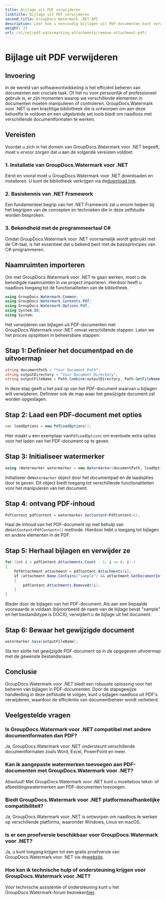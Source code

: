 ```yaml
---
title: Bijlage uit PDF verwijderen
linktitle: Bijlage uit PDF verwijderen
second_title: GroupDocs.Watermark .NET API
description: Leer hoe u eenvoudig bijlagen uit PDF-documenten kunt verwijderen met GroupDocs.Watermark voor .NET. Verbeter de efficiëntie van uw documentbeheer.
weight: 33
url: /nl/net/pdf-watermarking-attachments/remove-attachment-pdf/
---
```


# Bijlage uit PDF verwijderen

## Invoering
In de wereld van softwareontwikkeling is het efficiënt beheren van documenten een cruciale taak. Of het nu voor persoonlijk of professioneel gebruik is, er zijn momenten waarop we verschillende elementen in documenten moeten manipuleren of controleren. GroupDocs.Watermark voor .NET is een krachtige bibliotheek die is ontworpen om aan deze behoefte te voldoen en een uitgebreide set tools biedt om naadloos met verschillende documentformaten te werken.
## Vereisten
Voordat u zich in het domein van GroupDocs.Watermark voor .NET begeeft, moet u ervoor zorgen dat u aan de volgende vereisten voldoet:
### 1. Installatie van GroupDocs.Watermark voor .NET
 Eerst en vooral moet u GroupDocs.Watermark voor .NET downloaden en installeren. U kunt de bibliotheek verkrijgen via de[download link](https://releases.groupdocs.com/Watermark/net/).
### 2. Basiskennis van .NET Framework
Een fundamenteel begrip van het .NET Framework zal u enorm helpen bij het begrijpen van de concepten en technieken die in deze zelfstudie worden besproken.
### 3. Bekendheid met de programmeertaal C#
Omdat GroupDocs.Watermark voor .NET voornamelijk wordt gebruikt met de C#-taal, is het essentieel dat u bekend bent met de basisprincipes van C#-programmeren.

## Naamruimten importeren
Om met GroupDocs.Watermark voor .NET te gaan werken, moet u de benodigde naamruimten in uw project importeren. Hierdoor heeft u naadloos toegang tot de functionaliteiten van de bibliotheek.

```csharp
using GroupDocs.Watermark.Common;
using GroupDocs.Watermark.Contents.Pdf;
using GroupDocs.Watermark.Options.Pdf;
using System.IO;
using System;
```
Het verwijderen van bijlagen uit PDF-documenten met GroupDocs.Watermark voor .NET omvat verschillende stappen. Laten we het proces opsplitsen in beheersbare stappen:
## Stap 1: Definieer het documentpad en de uitvoermap
```csharp
string documentPath = "Your Document Path";
string outputDirectory = "Your Document Directory";
string outputFileName = Path.Combine(outputDirectory, Path.GetFileName(documentPath));
```
In deze stap geeft u het pad op van het PDF-document waarvan u bijlagen wilt verwijderen. Definieer ook de map waar het gewijzigde document zal worden opgeslagen.
## Stap 2: Laad een PDF-document met opties
```csharp
var loadOptions = new PdfLoadOptions();
```
 Hier maakt u een exemplaar van`PdfLoadOptions` om eventuele extra opties voor het laden van het PDF-document op te geven.
## Stap 3: Initialiseer watermerker
```csharp
using (Watermarker watermarker = new Watermarker(documentPath, loadOptions))
```
 Initialiseer de`Watermarker` object door het documentpad en de laadopties door te geven. Dit object biedt toegang tot verschillende functionaliteiten voor het manipuleren van het document.
## Stap 4: ontvang PDF-inhoud
```csharp
PdfContent pdfContent = watermarker.GetContent<PdfContent>();
```
 Haal de inhoud van het PDF-document op met behulp van de`GetContent<PdfContent>()` methode. Hierdoor hebt u toegang tot bijlagen en andere elementen in de PDF.
## Stap 5: Herhaal bijlagen en verwijder ze
```csharp
for (int i = pdfContent.Attachments.Count - 1; i >= 0; i--)
{
    PdfAttachment attachment = pdfContent.Attachments[i];
    if (attachment.Name.Contains("sample") && attachment.GetDocumentInfo().FileType == FileType.DOCX)
    {
        pdfContent.Attachments.RemoveAt(i);
    }
}
```
Blader door de bijlagen van het PDF-document. Als aan een bepaalde voorwaarde is voldaan (bijvoorbeeld de naam van de bijlage bevat "sample" en het bestandstype is DOCX), verwijdert u de bijlage uit het document.
## Stap 6: Bewaar het gewijzigde document
```csharp
watermarker.Save(outputFileName);
```
Sla ten slotte het gewijzigde PDF-document op in de opgegeven uitvoermap met de gewenste bestandsnaam.

## Conclusie
GroupDocs.Watermark voor .NET biedt een robuuste oplossing voor het beheren van bijlagen in PDF-documenten. Door de stapsgewijze handleiding in deze zelfstudie te volgen, kunt u bijlagen naadloos uit PDF's verwijderen, waardoor de efficiëntie van documentbeheer wordt verbeterd.
## Veelgestelde vragen
### Is GroupDocs.Watermark voor .NET compatibel met andere documentformaten dan PDF?
Ja, GroupDocs.Watermark voor .NET ondersteunt verschillende documentformaten zoals Word, Excel, PowerPoint en meer.
### Kan ik aangepaste watermerken toevoegen aan PDF-documenten met GroupDocs.Watermark voor .NET?
Absoluut! Met GroupDocs.Watermark voor .NET kunt u moeiteloos tekst- of afbeeldingswatermerken aan PDF-documenten toevoegen.
### Biedt GroupDocs.Watermark voor .NET platformonafhankelijke compatibiliteit?
Ja, GroupDocs.Watermark voor .NET is ontworpen om naadloos te werken op verschillende platforms, waaronder Windows, Linux en macOS.
### Is er een proefversie beschikbaar voor GroupDocs.Watermark voor .NET?
 Ja, u kunt toegang krijgen tot een gratis proefversie van GroupDocs.Watermark voor .NET via de[website](https://releases.groupdocs.com/).
### Hoe kan ik technische hulp of ondersteuning krijgen voor GroupDocs.Watermark voor .NET?
 Voor technische assistentie of ondersteuning kunt u het GroupDocs.Watermark-forum bezoeken[hier](https://forum.groupdocs.com/c/watermark/19).